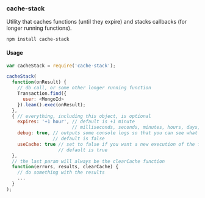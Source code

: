 ### cache-stack
Utility that caches functions (until they expire) and stacks callbacks (for longer running functions).

```
npm install cache-stack
```

#### Usage

```js
var cacheStack = require('cache-stack');

cacheStack(
  function(onResult) {
    // db call, or some other longer running function
    Transaction.find({
      user: <MongoId>
    }).lean().exec(onResult);
  },
  { // everything, including this object, is optional
    expires: '+1 hour', // default is +1 minute
                        // milliseconds, seconds, minutes, hours, days, months, years
    debug: true, // outputs some console logs so that you can see what's happening.
                 // default is false
    useCache: true // set to false if you want a new execution of the function.
                   // default is true
  },
  // the last param will always be the clearCache function
  function(errors, results, clearCache) {
    // do something with the results
    ...
  }
);
```
